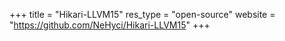 +++
title    = "Hikari-LLVM15"
res_type = "open-source"
website  = "https://github.com/NeHyci/Hikari-LLVM15"
+++
